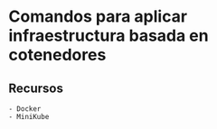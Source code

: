 # Comandos para aplicar infraestructura basada en cotenedores

## Recursos
    - Docker
    - MiniKube